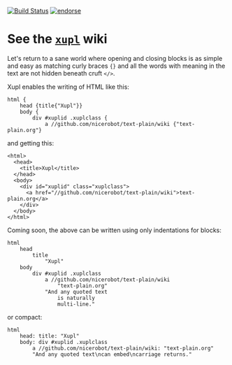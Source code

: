 [![Build Status](https://buildhive.cloudbees.com/job/nicerobot/job/xupl/badge/icon)](https://buildhive.cloudbees.com/job/nicerobot/job/xupl/) [![endorse](https://api.coderwall.com/nicerobot/endorsecount.png)](https://coderwall.com/nicerobot)

# See the [`xupl`](https://github.com/nicerobot/xupl/wiki) wiki

Let's return to a sane world where opening and closing blocks is as simple and easy as matching curly braces `{}` and all the words with meaning in the text are not hidden beneath cruft `</>`.

Xupl enables the writing of HTML like this:

    html {
    	head {title{"Xupl"}}
	    body {
	    	div #xuplid .xuplclass {
	    		a //github.com/nicerobot/text-plain/wiki {"text-plain.org"}

and getting this:

    <html>
      <head>
        <title>Xupl</title>
      </head>
      <body>
        <div id="xuplid" class="xuplclass">
          <a href="//github.com/nicerobot/text-plain/wiki">text-plain.org</a>
        </div>
      </body>
    </html>

Coming soon, the above can be written using only indentations for blocks:

    html
    	head
    		title
    			"Xupl"
	    body
	    	div #xuplid .xuplclass
	    		a //github.com/nicerobot/text-plain/wiki
	    			"text-plain.org"
	    		"And any quoted text
					is naturally
					multi-line."

or compact:

    html
    	head: title: "Xupl"
	    body: div #xuplid .xuplclass
	    	a //github.com/nicerobot/text-plain/wiki: "text-plain.org"
    		"And any quoted text\ncan embed\ncarriage returns."
